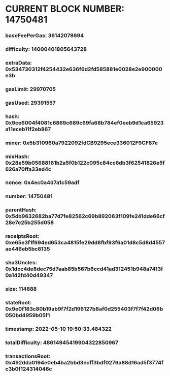 # CURRENT BLOCK NUMBER: 14750481

### baseFeePerGas: 36142078694
### difficulty: 14000401805643728
### extraData: 0x534730312f4254432e636f6d2fd585881e0028e2e900000e3b
### gasLimit: 29970705
### gasUsed: 29391557
### hash: 0x9ce6004f4081c6869c689c69fa68b784ef0eeb9d1ca65923a11eceb11f2eb867
### miner: 0x5b310960a7922092fdCB9295ece336012F9CF87e
### mixHash: 0x28e59b05688161b2a5f0b122c095c84cc6db3f62541826e5f626a70ffa33ed4c
### nonce: 0x4ec0a4d7a1c59adf
### number: 14750481
### parentHash: 0x5db9632682ba77d7fe82562c69b892063f109fe241dde66cf28e7e25b255d058
### receiptsRoot: 0xe65e3f1f694ed653ca4815fe29dd8fbf93f6a01d8c5d8d4557ae446eb5bc8135
### sha3Uncles: 0x1dcc4de8dec75d7aab85b567b6ccd41ad312451b948a7413f0a142fd40d49347
### size: 114888
### stateRoot: 0x9e0f183c80b19ab9f7f2d196127b8af0d255403f7f7f42d06b050bd4959b05f1
### timestamp: 2022-05-10 19:50:33.484322
### totalDifficulty: 48614945419904322850967
### transactionsRoot: 0x492dda0194e0eb4ba2bbd3ecff3bdf0276a88d16ad5f3774fc3b0f124314046c
